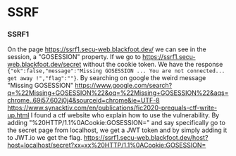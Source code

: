 
  

#  SSRF 


### SSRF1
On the page https://ssrf1.secu-web.blackfoot.dev/ we can see in the session, a "GOSESSION" property.
If we go to https://ssrf1.secu-web.blackfoot.dev/secret without the cookie token.
We have the response 
```{"ok":false,"message":"Missing GOSESSION ... You are not connected... get away !","flag":""}```.
By searching on google the weird message "Missing GOSESSION"
https://www.google.com/search?q=%22Missing+GOSESSION%22&oq=%22Missing+GOSESSION%22&aqs=chrome..69i57.602j0j4&sourceid=chrome&ie=UTF-8
https://www.synacktiv.com/en/publications/fic2020-prequals-ctf-write-up.html
I found a ctf website who explain how to use the vulnerability.
By adding "%20HTTP/1.1%0ACookie:GOSESSION=" and say specifically go to the secret page from localhost, we get a JWT token and by simply adding it to JWT.io we get the flag.
https://ssrf1.secu-web.blackfoot.dev/host?host=localhost/secret?xx=xx%20HTTP/1.1%0ACookie:GOSESSION=

